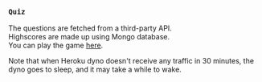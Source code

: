 ### `Quiz`

The questions are fetched from a third-party API.<br>
Highscores are made up using Mongo database.<br>
You can play the game [here](https://quizzer5000.herokuapp.com/).

Note that when Heroku dyno doesn't receive any traffic in 30 minutes,
the dyno goes to sleep, and it may take a while to wake.